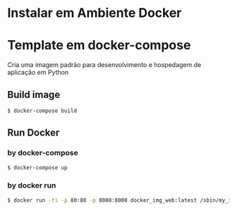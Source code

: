 # Instalar em Ambiente Docker

# Template em docker-compose 

Cria uma imagem padrão para desenvolvimento e hospedagem de aplicação em Python

## Build image
```sh
$ docker-compose build
```

## Run Docker

### by docker-compose
```sh
$ docker-compose up
```

### by docker run
```sh
$ docker run -ti -p 80:80 -p 8000:8000 docker_img_web:latest /sbin/my_init -- bash -l
```
